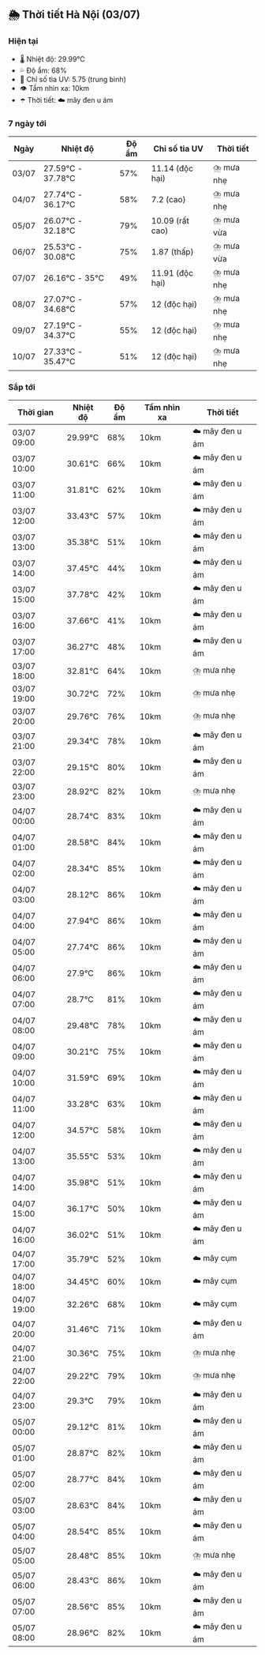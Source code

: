 ## 🌦️ Thời tiết Hà Nội (03/07)

### Hiện tại

- 🌡️ Nhiệt độ: 29.99℃
- 💦 Độ ẩm: 68%
- 🌟 Chỉ số tia UV: 5.75 (trung bình)
- 👁️ Tầm nhìn xa: 10km
- ☂️ Thời tiết: ☁️ mây đen u ám

### 7 ngày tới

| Ngày | Nhiệt độ | Độ ẩm | Chỉ số tia UV | Thời tiết |
| --- | --- | --- | --- | --- |
| 03/07 | 27.59℃ - 37.78℃ | 57% | 11.14 (độc hại) | ⛈️ mưa nhẹ |
| 04/07 | 27.74℃ - 36.17℃ | 58% | 7.2 (cao) | ⛈️ mưa nhẹ |
| 05/07 | 26.07℃ - 32.18℃ | 79% | 10.09 (rất cao) | ⛈️ mưa vừa |
| 06/07 | 25.53℃ - 30.08℃ | 75% | 1.87 (thấp) | ⛈️ mưa vừa |
| 07/07 | 26.16℃ - 35℃ | 49% | 11.91 (độc hại) | ⛈️ mưa nhẹ |
| 08/07 | 27.07℃ - 34.68℃ | 57% | 12 (độc hại) | ⛈️ mưa nhẹ |
| 09/07 | 27.19℃ - 34.37℃ | 55% | 12 (độc hại) | ⛈️ mưa nhẹ |
| 10/07 | 27.33℃ - 35.47℃ | 51% | 12 (độc hại) | ⛈️ mưa nhẹ |

### Sắp tới

| Thời gian | Nhiệt độ | Độ ẩm | Tầm nhìn xa | Thời tiết |
| --- | --- | --- | --- | --- |
| 03/07 09:00 | 29.99℃ | 68% | 10km | ☁️ mây đen u ám |
| 03/07 10:00 | 30.61℃ | 66% | 10km | ☁️ mây đen u ám |
| 03/07 11:00 | 31.81℃ | 62% | 10km | ☁️ mây đen u ám |
| 03/07 12:00 | 33.43℃ | 57% | 10km | ☁️ mây đen u ám |
| 03/07 13:00 | 35.38℃ | 51% | 10km | ☁️ mây đen u ám |
| 03/07 14:00 | 37.45℃ | 44% | 10km | ☁️ mây đen u ám |
| 03/07 15:00 | 37.78℃ | 42% | 10km | ☁️ mây đen u ám |
| 03/07 16:00 | 37.66℃ | 41% | 10km | ☁️ mây đen u ám |
| 03/07 17:00 | 36.27℃ | 48% | 10km | ☁️ mây đen u ám |
| 03/07 18:00 | 32.81℃ | 64% | 10km | ⛈️ mưa nhẹ |
| 03/07 19:00 | 30.72℃ | 72% | 10km | ⛈️ mưa nhẹ |
| 03/07 20:00 | 29.76℃ | 76% | 10km | ⛈️ mưa nhẹ |
| 03/07 21:00 | 29.34℃ | 78% | 10km | ☁️ mây đen u ám |
| 03/07 22:00 | 29.15℃ | 80% | 10km | ☁️ mây đen u ám |
| 03/07 23:00 | 28.92℃ | 82% | 10km | ⛈️ mưa nhẹ |
| 04/07 00:00 | 28.74℃ | 83% | 10km | ☁️ mây đen u ám |
| 04/07 01:00 | 28.58℃ | 84% | 10km | ☁️ mây đen u ám |
| 04/07 02:00 | 28.34℃ | 85% | 10km | ☁️ mây đen u ám |
| 04/07 03:00 | 28.12℃ | 86% | 10km | ☁️ mây đen u ám |
| 04/07 04:00 | 27.94℃ | 86% | 10km | ☁️ mây đen u ám |
| 04/07 05:00 | 27.74℃ | 86% | 10km | ☁️ mây đen u ám |
| 04/07 06:00 | 27.9℃ | 86% | 10km | ☁️ mây đen u ám |
| 04/07 07:00 | 28.7℃ | 81% | 10km | ☁️ mây đen u ám |
| 04/07 08:00 | 29.48℃ | 78% | 10km | ☁️ mây đen u ám |
| 04/07 09:00 | 30.21℃ | 75% | 10km | ☁️ mây đen u ám |
| 04/07 10:00 | 31.59℃ | 69% | 10km | ☁️ mây đen u ám |
| 04/07 11:00 | 33.28℃ | 63% | 10km | ☁️ mây đen u ám |
| 04/07 12:00 | 34.57℃ | 58% | 10km | ☁️ mây đen u ám |
| 04/07 13:00 | 35.55℃ | 53% | 10km | ☁️ mây đen u ám |
| 04/07 14:00 | 35.98℃ | 51% | 10km | ☁️ mây đen u ám |
| 04/07 15:00 | 36.17℃ | 50% | 10km | ☁️ mây đen u ám |
| 04/07 16:00 | 36.02℃ | 51% | 10km | ☁️ mây đen u ám |
| 04/07 17:00 | 35.79℃ | 52% | 10km | ☁️ mây cụm |
| 04/07 18:00 | 34.45℃ | 60% | 10km | ☁️ mây cụm |
| 04/07 19:00 | 32.26℃ | 68% | 10km | ☁️ mây cụm |
| 04/07 20:00 | 31.46℃ | 71% | 10km | ☁️ mây đen u ám |
| 04/07 21:00 | 30.36℃ | 75% | 10km | ⛈️ mưa nhẹ |
| 04/07 22:00 | 29.22℃ | 79% | 10km | ⛈️ mưa nhẹ |
| 04/07 23:00 | 29.3℃ | 79% | 10km | ☁️ mây đen u ám |
| 05/07 00:00 | 29.12℃ | 81% | 10km | ☁️ mây đen u ám |
| 05/07 01:00 | 28.87℃ | 82% | 10km | ☁️ mây đen u ám |
| 05/07 02:00 | 28.77℃ | 84% | 10km | ☁️ mây đen u ám |
| 05/07 03:00 | 28.63℃ | 84% | 10km | ☁️ mây đen u ám |
| 05/07 04:00 | 28.54℃ | 85% | 10km | ☁️ mây đen u ám |
| 05/07 05:00 | 28.48℃ | 85% | 10km | ⛈️ mưa nhẹ |
| 05/07 06:00 | 28.43℃ | 86% | 10km | ☁️ mây đen u ám |
| 05/07 07:00 | 28.56℃ | 85% | 10km | ☁️ mây đen u ám |
| 05/07 08:00 | 28.96℃ | 82% | 10km | ☁️ mây đen u ám |
